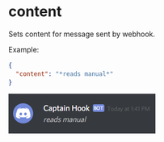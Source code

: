 # content

Sets content for message sent by webhook.

Example:

```json
{
  "content": "*reads manual*"
}
```

![content example](../img/structure/content.png)
